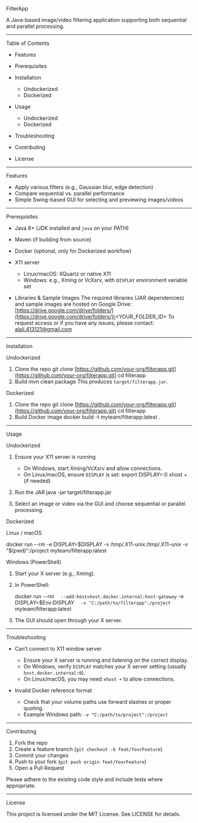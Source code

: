 FilterApp

A Java-based image/video filtering application supporting both sequential and parallel processing.

---

Table of Contents

* Features
* Prerequisites
* Installation

  * Undockerized
  * Dockerized
* Usage

  * Undockerized
  * Dockerized
* Troubleshooting
* Contributing
* License

---

Features

* Apply various filters (e.g., Gaussian blur, edge detection)
* Compare sequential vs. parallel performance
* Simple Swing-based GUI for selecting and previewing images/videos

---

Prerequisites

* Java 8+ (JDK installed and `java` on your PATH)
* Maven (if building from source)
* Docker (optional, only for Dockerized workflow)
* X11 server

  * Linux/macOS: XQuartz or native X11
  * Windows: e.g., Xming or VcXsrv, with `DISPLAY` environment variable set
* Libraries & Sample Images
  The required libraries (JAR dependencies) and sample images are hosted on Google Drive: [https://drive.google.com/drive/folders/](https://drive.google.com/drive/folders/)\<YOUR\_FOLDER\_ID>
  To request access or if you have any issues, please contact: [alali.413121@gmail.com](mailto:your.email@domain.com)

---

Installation

Undockerized

1. Clone the repo
   git clone [https://github.com/your-org/filterapp.git](https://github.com/your-org/filterapp.git)
   cd filterapp
2. Build
   mvn clean package
   This produces `target/filterapp.jar`.

Dockerized

1. Clone the repo
   git clone [https://github.com/your-org/filterapp.git](https://github.com/your-org/filterapp.git)
   cd filterapp
2. Build Docker image
   docker build -t myteam/filterapp\:latest .

---

Usage

Undockerized

1. Ensure your X11 server is running

   * On Windows, start Xming/VcXsrv and allow connections.
   * On Linux/macOS, ensure `DISPLAY` is set:
     export DISPLAY=:0
     xhost +  (if needed)
2. Run the JAR
   java -jar target/filterapp.jar
3. Select an image or video via the GUI and choose sequential or parallel processing.

Dockerized

Linux / macOS

docker run --rm&#x20;
-e DISPLAY=\$DISPLAY&#x20;
-v /tmp/.X11-unix:/tmp/.X11-unix&#x20;
-v "\$(pwd)":/project&#x20;
myteam/filterapp\:latest

Windows (PowerShell)

1. Start your X server (e.g., Xming).

2. In PowerShell:

   docker run --rm `  --add-host=host.docker.internal:host-gateway`
   -e DISPLAY=\$Env\:DISPLAY `  -v "C:/path/to/filterapp":/project`
   myteam/filterapp\:latest

3. The GUI should open through your X server.

---

Troubleshooting

* Can’t connect to X11 window server

  * Ensure your X server is running and listening on the correct display.
  * On Windows, verify `DISPLAY` matches your X server setting (usually `host.docker.internal:0`).
  * On Linux/macOS, you may need `xhost +` to allow connections.

* Invalid Docker reference format

  * Check that your volume paths use forward slashes or proper quoting.
  * Example Windows path: `-v "C:/path/to/project":/project`

---

Contributing

1. Fork the repo
2. Create a feature branch (`git checkout -b feat/YourFeature`)
3. Commit your changes
4. Push to your fork (`git push origin feat/YourFeature`)
5. Open a Pull Request

Please adhere to the existing code style and include tests where appropriate.

---

License

This project is licensed under the MIT License. See LICENSE for details.
